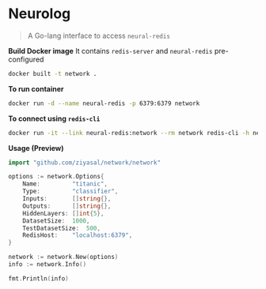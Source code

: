 Neurolog
================
> A Go-lang interface to access `neural-redis`

**Build Docker image**
It contains `redis-server` and `neural-redis` pre-configured

```sh
docker built -t network .
```

**To run container**
```sh
docker run -d --name neural-redis -p 6379:6379 network
```

**To connect using `redis-cli`**
```sh
docker run -it --link neural-redis:network --rm network redis-cli -h network -p 6379
```

**Usage (Preview)**
```go
import "github.com/ziyasal/network/network"
```

```go
options := network.Options{
	Name:         "titanic",
	Type:         "classifier",
	Inputs:       []string{},
	Outputs:      []string{},
	HiddenLayers: []int{5},
	DatasetSize:  1000,
	TestDatasetSize:  500,
	RedisHost:    "localhost:6379",
}

network := network.New(options)
info := network.Info()

fmt.Println(info)
```

